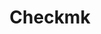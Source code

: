 ---
description: Open source monitoring software developed in Python and C++ for IT Infrastructure
  monitoring. It is used for the monitoring of servers, applications, networks, cloud
  infrastructures (public, private, hybrid), containers, storage, databases and environment
  sensors.
layout: stand
logo: stands/checkmk/logo.png
new_this_year: In early 2021 we will be releasing the 2.0 version of the software,
  which will be our biggest release yet. Version 2.0 includes an overhaul of the GUI,
  dramatic performance improvements, integration with Prometheus, and ntop for a more
  holistic approach in monitoring, among others. Since the last FOSDEM, we also released
  our Documentation and Localization contribution programs.
showcase: "Our stand will be interesting for hobbyists building their homelab or IT\
  \ professionals who are managing their organization's infrastructure. In our stand\
  \ we'll share some insights of what we learned in the field, explain some of our\
  \ problem-solving approach in the job and show some demos. We'll also share how\
  \ we are trying to bridge the gap between IT Ops and DevOps teams\u2014 two teams\
  \ that historically have been working in silos\u2014 to improve collaboration."
themes:
- System administration
title: Checkmk
website: https://checkmk.com
---